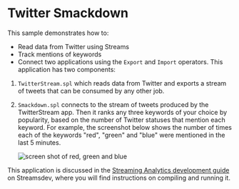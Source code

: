 
# Twitter Smackdown
This sample demonstrates how to:
* Read data from Twitter using Streams
* Track mentions of keywords
* Connect two applications using the `Export` and `Import` operators.
This application has two components:
1) `TwitterStream.spl` which reads data from Twitter and exports a stream of tweets that can be consumed by any other job.
2) `Smackdown.spl` connects to the stream of tweets produced by the TwitterStream app. Then it ranks any three keywords of your choice by popularity, based on the number of Twitter statuses that mention each keyword. For example, the screenshot below shows the number of times each  of the keywords "red", "green" and "blue" were mentioned in the last 5 minutes.

   ![screen shot of red, green and blue](https://developer.ibm.com/streamsdev/wp-content/uploads/sites/15/2016/06/ConsoleCreateChart3.png)

This application is discussed in the [Streaming Analytics development guide](https://developer.ibm.com/streamsdev/docs/streaming-analytics-dev-guide/) on Streamsdev, where you will find instructions on compiling and running it.



